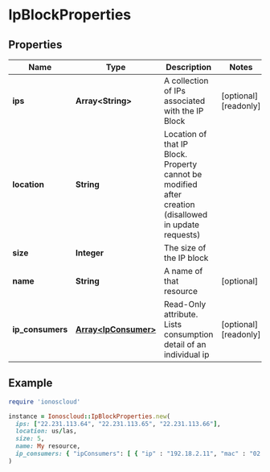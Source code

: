 # IpBlockProperties

## Properties

| Name | Type | Description | Notes |
| ---- | ---- | ----------- | ----- |
| **ips** | **Array&lt;String&gt;** | A collection of IPs associated with the IP Block | [optional][readonly] |
| **location** | **String** | Location of that IP Block. Property cannot be modified after creation (disallowed in update requests) |  |
| **size** | **Integer** | The size of the IP block |  |
| **name** | **String** | A name of that resource | [optional] |
| **ip_consumers** | [**Array&lt;IpConsumer&gt;**](IpConsumer.md) | Read-Only attribute. Lists consumption detail of an individual ip | [optional][readonly] |

## Example

```ruby
require 'ionoscloud'

instance = Ionoscloud::IpBlockProperties.new(
  ips: ["22.231.113.64", "22.231.113.65", "22.231.113.66"],
  location: us/las,
  size: 5,
  name: My resource,
  ip_consumers: { "ipConsumers": [ { "ip" : "192.18.2.11", "mac" : "02:01:3f:52:6e:57", "nicId" : "0e8ee463-1174-46f2-87ba-a5c79c14d8e5", "serverId" : "e6a3466f-8d6e-4cb6-8001-f4e245f222b7", "serverName" : "Unnamed Server", "datacenterId" : "6e54a9ec-aace-4176-8ee4-1c3a704fccfc", "datacenterName" : "IpConsumerDC", "k8sNodePoolUuid" : "6e54a9ec-aace-4176-8ee4-1c3a704fcc12", "k8sClusterUuid" : "6e54a9ec-aace-4176-8ee4-1c3a704fcc23"} ] }
)
```

